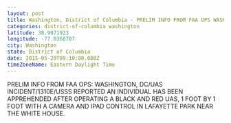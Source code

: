 ```yaml
---
layout: post
title: Washington, District of Columbia - PRELIM INFO FROM FAA OPS WASHINGTON DC UAS INCIDENT 1310E USSS REPORTED AN INDIVIDUAL HAS
categories: district-of-columbia washington
latitude: 38.9071923
longitude: -77.0368707
city: Washington
state: District of Columbia
date: 2015-05-20T09:10:00.000Z
timeZoneName: Eastern Daylight Time
---
```


PRELIM INFO FROM FAA OPS: WASHINGTON, DC/UAS INCIDENT/1310E/USSS REPORTED AN INDIVIDUAL HAS BEEN APPREHENDED AFTER OPERATING A BLACK AND RED UAS, 1 FOOT BY 1 FOOT WITH A CAMERA AND IPAD CONTROL IN LAFAYETTE PARK NEAR THE WHITE HOUSE. 